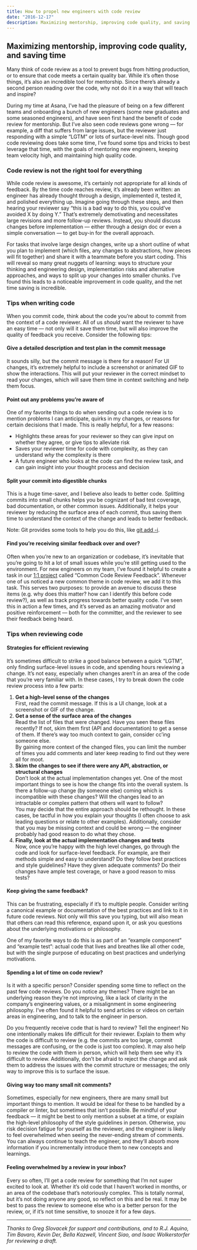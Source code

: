 ```yaml
---
title: How to propel new engineers with code review
date: "2016-12-17"
description: Maximizing mentorship, improving code quality, and saving time
---
```


## Maximizing mentorship, improving code quality, and saving time

Many think of code review as a tool to prevent bugs from hitting production, or
to ensure that code meets a certain quality bar. While it’s often those things,
it’s also an incredible tool for mentorship. Since there’s already a second
person reading over the code, why not do it in a way that will teach and
inspire?

During my time at Asana, I’ve had the pleasure of being on a few different teams
and onboarding a bunch of new engineers (some new graduates and some seasoned
engineers), and have seen first hand the benefit of code review for mentorship.
But I’ve also seen code reviews gone wrong — for example, a diff that suffers
from large issues, but the reviewer just responding with a simple “LGTM” or lots
of surface-level nits. Though good code reviewing does take some time, I’ve
found some tips and tricks to best leverage that time, with the goals of
mentoring new engineers, keeping team velocity high, and maintaining high
quality code.

### Code review is not the right tool for everything

While code review is awesome, it’s certainly not appropriate for all kinds of
feedback. By the time code reaches review, it’s already been written: an
engineer has already thought through a design, implemented it, tested it, and
polished everything up. Imagine going through these steps, and then hearing your
reviewer say “this is a bad way to do this, you could’ve avoided X by doing Y.”
That’s extremely demotivating and necessitates large revisions and more
follow-up reviews. Instead, you should discuss changes before implementation —
either through a design doc or even a simple conversation — to get buy-in for
the overall approach.

For tasks that involve large design changes, write up a short outline of what
you plan to implement (which files, any changes to abstractions, how pieces will
fit together) and share it with a teammate before you start coding. This will
reveal so many great nuggets of learning: ways to structure your thinking and
engineering design, implementation risks and alternative approaches, and ways to
split up your changes into smaller chunks. I’ve found this leads to a noticeable
improvement in code quality, and the net time saving is incredible.

### Tips when writing code

When you commit code, think about the code you’re about to commit from the
context of a code reviewer. All of us _should_ want the reviewer to have an easy
time — not only will it save them time, but will also improve the quality of
feedback you receive. Consider the following tips:

#### Give a detailed description and test plan in the commit message

It sounds silly, but the commit message is there for a reason! For UI changes,
it’s extremely helpful to include a screenshot or animated GIF to show the
interactions. This will put your reviewer in the correct mindset to read your
changes, which will save them time in context switching and help them focus.

#### Point out any problems you’re aware of

One of my favorite things to do when sending out a code review is to mention
problems I can anticipate, quirks in my changes, or reasons for certain
decisions that I made. This is really helpful, for a few reasons:

- Highlights these areas for your reviewer so they can give input on whether
  they agree, or give tips to alleviate risk
- Saves your reviewer time for code with complexity, as they can understand
  _why_ the complexity is there
- A future engineer who looks at the code can find the review task, and can gain
  insight into your thought process and decision

#### Split your commit into digestible chunks

This is a huge time-saver, and I believe also leads to better code. Splitting
commits into small chunks helps you be cognizant of bad test coverage, bad
documentation, or other common issues. Additionally, it helps your reviewer by
reducing the surface area of each commit, thus saving them time to understand
the context of the change and leads to better feedback.

Note: Git provides some tools to help you do this, like
[git add -i](https://git-scm.com/book/en/v2/Git-Tools-Interactive-Staging).

#### Find you’re receiving similar feedback over and over?

Often when you’re new to an organization or codebase, it’s inevitable that
you’re going to hit a lot of small issues while you’re still getting used to the
environment. For new engineers on my team, I’ve found it helpful to create a
task in our [1:1 project](https://wavelength.asana.com/workstyle-what-is-a-1-1/)
called “Common Code Review Feedback”. Whenever one of us noticed a new common
theme in code review, we add it to this task. This serves two purposes: to
provide an avenue to discuss these items (e.g. why does this matter? how can I
identify this before code review?), as well as track progress towards better
quality code. I’ve seen this in action a few times, and it’s served as an
amazing motivator and positive reinforcement — both for the committer, and the
reviewer to see their feedback being heard.

### Tips when reviewing code

#### Strategies for efficient reviewing

It’s sometimes difficult to strike a good balance between a quick “LGTM”, only
finding surface-level issues in code, and spending hours reviewing a change.
It’s not easy, especially when changes aren’t in an area of the code that you’re
very familiar with. In these cases, I try to break down the code review process
into a few parts:

1. **Get a high-level sense of the changes**<br>First, read the commit message.
   If this is a UI change, look at a screenshot or GIF of the change.
1. **Get a sense of the surface area of the changes**<br>Read the list of files
   that were changed. Have you seen these files recently? If not, skim them
   first (API and documentation) to get a sense of them. If there’s way too much
   context to gain, consider cc’ing someone else.<br>By gaining more context of
   the changed files, you can limit the number of times you add comments and
   later keep reading to find out they were all for moot.
1. **Skim the changes to see if there were any API, abstraction, or structural
   changes**<br>Don’t look at the actual implementation changes yet. One of the
   most important things to see is how the change fits into the overall system.
   Is there a follow-up change (by someone else) coming which is incompatible
   with these changes? Will the changes lead to an intractable or complex
   pattern that others will want to follow?<br> You may decide that the entire
   approach should be rethought. In these cases, be tactful in how you explain
   your thoughts (I often choose to ask leading questions or relate to other
   examples). Additionally, consider that you may be missing context and could
   be wrong — the engineer probably had good reason to do what they chose.
1. **Finally, look at the actual implementation changes and tests**<br>Now, once
   you’re happy with the high level changes, go through the code and look for
   surface-level feedback. For example, are their methods simple and easy to
   understand? Do they follow best practices and style guidelines? Have they
   given adequate comments? Do their changes have ample test coverage, or have a
   good reason to miss tests?

#### Keep giving the same feedback?

This can be frustrating, especially if it’s to multiple people. Consider writing
a canonical example or documentation of the best practices and link to it in
future code reviews. Not only will this save you typing, but will also mean that
others can read this reference, expand upon it, or ask you questions about the
underlying motivations or philosophy.

One of my favorite ways to do this is as part of an “example component” and
“example test”: actual code that lives and breathes like all other code, but
with the single purpose of educating on best practices and underlying
motivations.

#### Spending a lot of time on code review?

Is it with a specific person? Consider spending some time to reflect on the past
few code reviews. Do you notice any themes? There might be an underlying reason
they’re not improving, like a lack of clarity in the company’s engineering
values, or a misalignment in some engineering philosophy. I’ve often found it
helpful to send articles or videos on certain areas in engineering, and to talk
to the engineer in person.

Do you frequently receive code that is hard to review? Tell the engineer! No one
intentionally makes life difficult for their reviewer. Explain to them why the
code is difficult to review (e.g. the commits are too large, commit messages are
confusing, or the code is just too complex). It may also help to review the code
with them in person, which will help them see why it’s difficult to review.
Additionally, don’t be afraid to reject the change and ask them to address the
issues with the commit structure or messages; the only way to improve this is to
surface the issue.

#### Giving way too many small nit comments?

Sometimes, especially for new engineers, there are many small but important
things to mention. It would be ideal for these to be handled by a compiler or
linter, but sometimes that isn’t possible. Be mindful of your feedback — it
might be best to only mention a subset at a time, or explain the high-level
philosophy of the style guidelines in person. Otherwise, you risk decision
fatigue for yourself as the reviewer, and the engineer is likely to feel
overwhelmed when seeing the never-ending stream of comments. You can always
continue to teach the engineer, and they’ll absorb more information if you
incrementally introduce them to new concepts and learnings.

#### Feeling overwhelmed by a review in your inbox?

Every so often, I’ll get a code review for something that I’m not super excited
to look at. Whether it’s old code that I haven’t worked in months, or an area of
the codebase that’s notoriously complex. This is totally normal, but it’s not
doing anyone any good, so reflect on this and be real. It may be best to pass
the review to someone else who is a better person for the review, or, if it’s
not time sensitive, to snooze it for a few days.

---

_Thanks to Greg Slovacek for support and contributions, and to R.J. Aquino, Tim
Bavaro, Kevin Der, Bella Kazwell, Vincent Siao, and Isaac Wolkerstorfer for
reviewing a draft._
